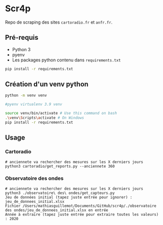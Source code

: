 # Scr4p
Repo de scraping des sites `cartoradio.fr` et `anfr.fr`.

## Pré-requis
- Python 3
- pyenv
- Les packages python contenu dans `requirements.txt`
```bash
pip install -r requirements.txt
```


## Création d'un venv python
```bash
python -m venv venv

#pyenv virtualenv 3.9 venv

source venv/bin/activate # Use this command on bash
.\venv\Scripts\activate # On Windows
pip install -r requirements.txt
```

## Usage 
### Cartoradio

```
# anciennete va rechercher des mesures sur les X derniers jours
python3 cartoradio/get_reports.py --anciennete 360   
```

### Observatoire des ondes

```
# anciennete va rechercher des mesures sur les X derniers jours
python3 ./observatoire\ des\ ondes/get_capteurs.py 
Jeu de données initial (tapez juste entrée pour ignorer) : jeu_de_donnees_initial.xlsx
Fichier /Users/mathiasguillemot/Documents/GitHub/scr4p/./observatoire des ondes/jeu_de_donnees_initial.xlsx en entrée
Année à extraire (tapez juste entrée pour extraire toutes les valeurs) : 2020
```
